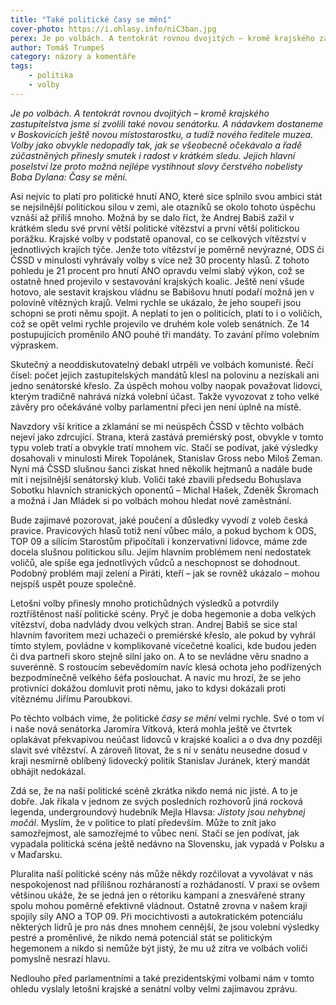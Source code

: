 ```yaml
---
title: "Také politické časy se mění"
cover-photo: https://i.ohlasy.info/niC3ban.jpg
perex: Je po volbách. A tentokrát rovnou dvojitých – kromě krajského zastupitelstva jsme si zvolili také novou senátorku. Jakou zprávu nám tyto volby vyslaly před těmi příštími?
author: Tomáš Trumpeš
category: názory a komentáře
tags:
    - politika
    - volby
---
```


*Je po volbách. A tentokrát rovnou dvojitých – kromě krajského zastupitelstva jsme si zvolili také novou senátorku. A nádavkem dostaneme v Boskovicích ještě novou místostarostku, a tudíž nového ředitele muzea. Volby jako obvykle nedopadly tak, jak se všeobecně očekávalo a řadě zúčastněných přinesly smutek i radost v krátkém sledu. Jejich hlavní poselství lze proto možná nejlépe vystihnout slovy čerstvého nobelisty Boba Dylana: Časy se mění.*

Asi nejvíc to platí pro politické hnutí ANO, které sice splnilo svou ambici stát se nejsilnější politickou silou v zemi, ale otazníků se okolo tohoto úspěchu vznáší až příliš mnoho. Možná by se dalo říct, že Andrej Babiš zažil v krátkém sledu své první větší politické vítězství a první větší politickou porážku. Krajské volby v podstatě opanoval, co se celkových vítězství v jednotlivých krajích týče. Jenže toto vítězství je poměrně nevýrazné, ODS či ČSSD v minulosti vyhrávaly volby s více než 30 procenty hlasů. Z tohoto pohledu je 21 procent pro hnutí ANO opravdu velmi slabý výkon, což se ostatně hned projevilo v sestavování krajských koalic. Ještě není všude hotovo, ale sestavit krajskou vládnu se Babišovu hnutí podaří možná jen v polovině vítězných krajů. Velmi rychle se ukázalo, že jeho soupeři jsou schopni se proti němu spojit. A neplatí to jen o politicích, platí to i o voličích, což se opět velmi rychle projevilo ve druhém kole voleb senátních. Ze 14 postupujících proměnilo ANO pouhé tři mandáty. To zavání přímo volebním výpraskem.

Skutečný a neoddiskutovatelný debakl utrpěli ve volbách komunisté. Řečí čísel: počet jejich zastupitelských mandátů klesl na polovinu a nezískali ani jedno senátorské křeslo. Za úspěch mohou volby naopak považovat lidovci, kterým tradičně nahrává nízká volební účast. Takže vyvozovat z toho velké závěry pro očekáváné volby parlamentní přeci jen není úplně na místě.

Navzdory vší kritice a zklamání se mi neúspěch ČSSD v těchto volbách nejeví jako zdrcující. Strana, která zastává premiérský post, obvykle v tomto typu voleb tratí a obvykle tratí mnohem víc. Stačí se podívat, jaké výsledky dosahovali v minulosti Mirek Topolánek, Stanislav Gross nebo Miloš Zeman. Nyní má ČSSD slušnou šanci získat hned několik hejtmanů a nadále bude mít i nejsilnější senátorský klub. Voliči také zbavili předsedu Bohuslava Sobotku hlavních stranických oponentů – Michal Hašek, Zdeněk Škromach a možná i Jan Mládek si po volbách mohou hledat nové zaměstnání.

Bude zajímavé pozorovat, jaké poučení a důsledky vyvodí z voleb česká pravice. Pravicových hlasů totiž není vůbec málo, a pokud bychom k ODS, TOP 09 a sílícím Starostům připočítali i konzervativní lidovce, máme zde docela slušnou politickou sílu. Jejím hlavním problémem není nedostatek voličů, ale spíše ega jednotlivých vůdců a neschopnost se dohodnout. Podobný problém mají zelení a Piráti, kteří – jak se rovněž ukázalo – mohou nejspíš uspět pouze společně.

Letošní volby přinesly mnoho protichůdných výsledků a potvrdily roztříštěnost naší politické scény. Pryč je doba hegemonie a doba velkých vítězství, doba nadvlády dvou velkých stran. Andrej Babiš se sice stal hlavním favoritem mezi uchazeči o premiérské křeslo, ale pokud by vyhrál tímto stylem, povládne v komplikované vícečetné koalici, kde budou jeden či dva partneři skoro stejně silní jako on. A to se nevládne věru snadno a suverénně. S rostoucím sebevědomím navíc klesá ochota jeho podřízených bezpodmínečně velkého šéfa poslouchat. A navíc mu hrozí, že se jeho protivníci dokážou domluvit proti němu, jako to kdysi dokázali proti vítěznému Jiřímu Paroubkovi.

Po těchto volbách víme, že politické *časy se mění* velmi rychle. Své o tom ví i naše nová senátorka Jaromíra Vítková, která mohla ještě ve čtvrtek oplakávat překvapivou neúčast lidovců v krajské koalici a o dva dny později slavit své vítězství. A zároveň litovat, že s ní v senátu neusedne dosud v kraji nesmírně oblíbený lidovecký politik Stanislav Juránek, který mandát obhájit nedokázal.

Zdá se, že na naší politické scéně zkrátka nikdo nemá nic jisté. A to je dobře. Jak říkala v jednom ze svých posledních rozhovorů jiná rocková legenda, undergroundový hudebník Mejla Hlavsa: *Jistoty jsou nehybnej močál*. Myslím, že v politice to platí především. Může to znít jako samozřejmost, ale samozřejmé to vůbec není. Stačí se jen podívat, jak vypadala politická scéna ještě nedávno na Slovensku, jak vypadá v Polsku a v Maďarsku.

Pluralita naší politické scény nás může někdy rozčilovat a vyvolávat v nás nespokojenost nad přílišnou rozháraností a rozhádaností. V praxi se ovšem většinou ukáže, že se jedná jen o rétoriku kampaní a znesvářené strany spolu mohou poměrně efektivně vládnout. Ostatně zrovna v našem kraji spojily síly ANO a TOP 09. Při mocichtivosti a autokratickém potenciálu některých lídrů je pro nás dnes mnohem cennější, že jsou volební výsledky pestré a proměnlivé, že nikdo nemá potenciál stát se politickým hegemonem a nikdo si nemůže být jistý, že mu už zítra ve volbách voliči pomyslně nesrazí hlavu.

Nedlouho před parlamentními a také prezidentskými volbami nám v tomto ohledu vyslaly letošní krajské a senátní volby velmi zajímavou zprávu.
